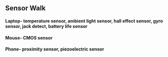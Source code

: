 ## Sensor Walk

#### Laptop- temperature sensor, ambient light sensor, hall effect sensor, gyro sensor, jack detect, battery life sensor

#### Mouse- CMOS sensor

#### Phone- proximity sensor, piezoelectric sensor
